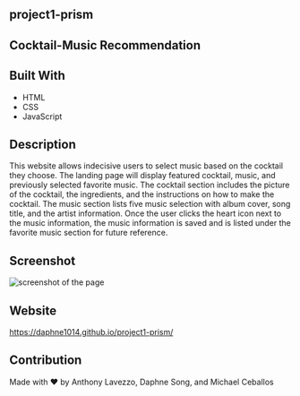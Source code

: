 ## project1-prism



## Cocktail-Music Recommendation

## Built With
* HTML
* CSS
* JavaScript

## Description
This website allows indecisive users to select music based on the cocktail they choose. The landing page will display featured cocktail, music, and previously selected favorite music. The cocktail section includes the picture of the cocktail, the ingredients, and the instructions on how to make the cocktail. The music section lists five music selection with album cover, song title, and the artist information. Once the user clicks the heart icon next to the music information, the music information is saved and is listed under the favorite music section for future reference.

## Screenshot
![screenshot of the page](./assets/images/ "Screenshot")

## Website
https://daphne1014.github.io/project1-prism/

## Contribution
Made with ❤️ by Anthony Lavezzo, Daphne Song, and Michael Ceballos